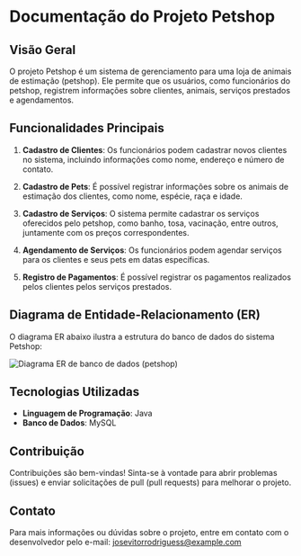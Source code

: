 # Documentação do Projeto Petshop

## Visão Geral

O projeto Petshop é um sistema de gerenciamento para uma loja de animais de estimação (petshop). Ele permite que os usuários, como funcionários do petshop, registrem informações sobre clientes, animais, serviços prestados e agendamentos.

## Funcionalidades Principais

1. **Cadastro de Clientes**: Os funcionários podem cadastrar novos clientes no sistema, incluindo informações como nome, endereço e número de contato.

2. **Cadastro de Pets**: É possível registrar informações sobre os animais de estimação dos clientes, como nome, espécie, raça e idade.

3. **Cadastro de Serviços**: O sistema permite cadastrar os serviços oferecidos pelo petshop, como banho, tosa, vacinação, entre outros, juntamente com os preços correspondentes.

4. **Agendamento de Serviços**: Os funcionários podem agendar serviços para os clientes e seus pets em datas específicas.

5. **Registro de Pagamentos**: É possível registrar os pagamentos realizados pelos clientes pelos serviços prestados.

## Diagrama de Entidade-Relacionamento (ER)

O diagrama ER abaixo ilustra a estrutura do banco de dados do sistema Petshop:

![Diagrama ER de banco de dados (petshop)](https://github.com/josevitorrodriguess/petshop/assets/130502162/0df14ec5-b3ce-4990-96b5-79fa5d0d3b89)


## Tecnologias Utilizadas

- **Linguagem de Programação**: Java
- **Banco de Dados**: MySQL
<!-- - **Framework de Persistência**: Hibernate
- **Framework Web**: Spring Boot
- **Frontend**: HTML, CSS, JavaScript

## Instalação e Uso

1. Clone o repositório do projeto: `git clone https://github.com/josevitorrodriguess/petshop.git`
2. Configure o banco de dados MySQL e importe o arquivo de script para criar as tabelas.
3. Importe o projeto em sua IDE favorita.
4. Execute o aplicativo e acesse-o através do navegador da web.
-->
## Contribuição

Contribuições são bem-vindas! Sinta-se à vontade para abrir problemas (issues) e enviar solicitações de pull (pull requests) para melhorar o projeto.

## Contato

Para mais informações ou dúvidas sobre o projeto, entre em contato com o desenvolvedor pelo e-mail: josevitorrodriguess@example.com
